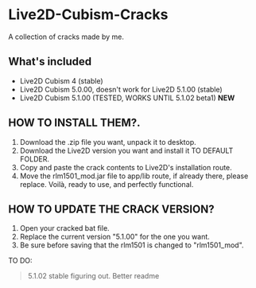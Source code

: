 # Live2D-Cubism-Cracks
A collection of cracks made by me.


## What's included
- Live2D Cubism 4 (stable)
- Live2D Cubism 5.0.00, doesn't work for Live2D 5.1.00 (stable)
- Live2D Cubism 5.1.00 (TESTED, WORKS UNTIL 5.1.02 beta1) **NEW**

## HOW TO INSTALL THEM?.

1. Download the .zip file you want, unpack it to desktop.
2. Download the Live2D version you want and install it TO DEFAULT FOLDER.
3. Copy and paste the crack contents to Live2D's installation route.
4. Move the rlm1501_mod.jar file to app/lib route, if already there, please replace.
Voilà, ready to use, and perfectly functional.


## HOW TO UPDATE THE CRACK VERSION?
1. Open your cracked bat file.
2. Replace the current version "5.1.00" for the one you want.
3. Be sure before saving that the rlm1501 is changed to "rlm1501_mod".


TO DO:
> 5.1.02 stable figuring out.
> Better readme
